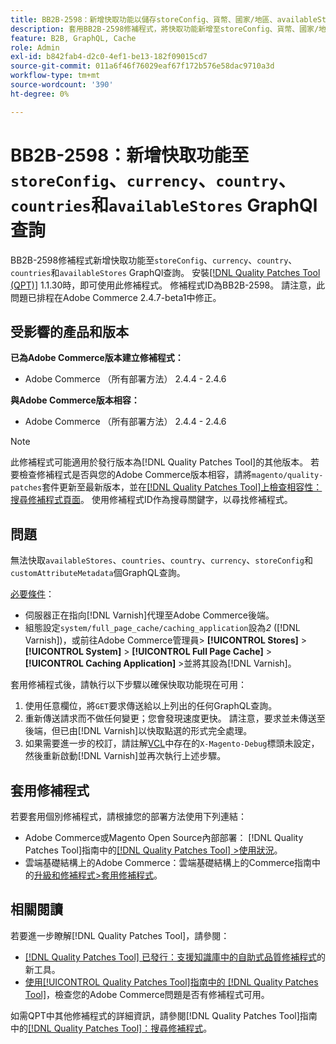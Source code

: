 ```yaml
---
title: BB2B-2598：新增快取功能以儲存storeConfig、貨幣、國家/地區、availableStores GraphQl查詢
description: 套用BB2B-2598修補程式，將快取功能新增至storeConfig、貨幣、國家/地區、以及availableStores GraphQl查詢。
feature: B2B, GraphQL, Cache
role: Admin
exl-id: b842fab4-d2c0-4ef1-be13-182f09015cd7
source-git-commit: 011a6f46f76029eaf67f172b576e58dac9710a3d
workflow-type: tm+mt
source-wordcount: '390'
ht-degree: 0%

---
```


# BB2B-2598：新增快取功能至`storeConfig`、`currency`、`country`、`countries`和`availableStores` GraphQl查詢

BB2B-2598修補程式新增快取功能至`storeConfig`、`currency`、`country`、`countries`和`availableStores` GraphQl查詢。 安裝[[!DNL Quality Patches Tool (QPT)]](https://experienceleague.adobe.com/en/docs/commerce-operations/tools/quality-patches-tool/quality-patches-tool-to-self-serve-quality-patches) 1.1.30時，即可使用此修補程式。 修補程式ID為BB2B-2598。 請注意，此問題已排程在Adobe Commerce 2.4.7-beta1中修正。

## 受影響的產品和版本

**已為Adobe Commerce版本建立修補程式：**

* Adobe Commerce （所有部署方法） 2.4.4 - 2.4.6

**與Adobe Commerce版本相容：**

* Adobe Commerce （所有部署方法） 2.4.4 - 2.4.6

>[!NOTE]
>
>此修補程式可能適用於發行版本為[!DNL Quality Patches Tool]的其他版本。 若要檢查修補程式是否與您的Adobe Commerce版本相容，請將`magento/quality-patches`套件更新至最新版本，並在[[!DNL Quality Patches Tool]上檢查相容性：搜尋修補程式頁面](https://experienceleague.adobe.com/tools/commerce-quality-patches/index.html)。 使用修補程式ID作為搜尋關鍵字，以尋找修補程式。

## 問題

無法快取`availableStores`、`countries`、`country`、`currency`、`storeConfig`和`customAttributeMetadata`個GraphQL查詢。

<u>必要條件</u>：

* 伺服器正在指向[!DNL Varnish]代理至Adobe Commerce後端。
* 組態設定`system/full_page_cache/caching_application`設為&#x200B;*2* ([!DNL Varnish])，或前往Adobe Commerce管理員> **[!UICONTROL Stores]** > **[!UICONTROL System]** > **[!UICONTROL Full Page Cache]** > **[!UICONTROL Caching Application]** >並將其設為[!DNL Varnish]。

套用修補程式後，請執行以下步驟以確保快取功能現在可用：

1. 使用任意欄位，將`GET`要求傳送給以上列出的任何GraphQL查詢。
1. 重新傳送請求而不做任何變更；您會發現速度更快。 請注意，要求並未傳送至後端，但已由[!DNL Varnish]以快取點選的形式完全處理。
1. 如果需要進一步的校訂，請註解[VCL](https://github.com/magento/magento2/blob/026e5b29a5edfd619bbdea62d636b3cab2ea03b4/app/code/Magento/PageCache/etc/varnish6.vcl#L227)中存在的`X-Magento-Debug`標頭未設定，然後重新啟動[!DNL Varnish]並再次執行上述步驟。

## 套用修補程式

若要套用個別修補程式，請根據您的部署方法使用下列連結：

* Adobe Commerce或Magento Open Source內部部署： [!DNL Quality Patches Tool]指南中的[[!DNL Quality Patches Tool] >使用狀況](/help/tools/quality-patches-tool/usage.md)。
* 雲端基礎結構上的Adobe Commerce：雲端基礎結構上的Commerce指南中的[升級和修補程式>套用修補程式](https://experienceleague.adobe.com/docs/commerce-cloud-service/user-guide/develop/upgrade/apply-patches.html)。

## 相關閱讀

若要進一步瞭解[!DNL Quality Patches Tool]，請參閱：

* [[!DNL Quality Patches Tool] 已發行：支援知識庫中的自助式品質修補程式](https://experienceleague.adobe.com/en/docs/commerce-operations/tools/quality-patches-tool/quality-patches-tool-to-self-serve-quality-patches)的新工具。
* [使用[!UICONTROL Quality Patches Tool]指南中的 [!DNL Quality Patches Tool]](/help/tools/quality-patches-tool/patches-available-in-qpt/check-patch-for-magento-issue-with-magento-quality-patches.md)，檢查您的Adobe Commerce問題是否有修補程式可用。


如需QPT中其他修補程式的詳細資訊，請參閱[!DNL Quality Patches Tool]指南中的[[!DNL Quality Patches Tool]：搜尋修補程式](https://experienceleague.adobe.com/tools/commerce-quality-patches/index.html)。
